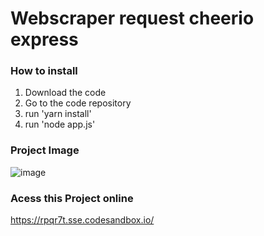 # Webscraper request cheerio express 

### How to install 
1. Download the code 
2. Go to the code repository 
3. run 'yarn install'
4. run 'node app.js'

### Project Image
![image](https://user-images.githubusercontent.com/30128774/200698498-8741d2cd-9b3c-4e81-990d-ddc44b0be3e8.png)


### Acess this Project online 
https://rpqr7t.sse.codesandbox.io/
